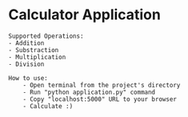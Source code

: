 # Calculator Application

    Supported Operations:
    - Addition
    - Substraction
    - Multiplication
    - Division

    How to use:
        - Open terminal from the project's directory
        - Run "python application.py" command
        - Copy "localhost:5000" URL to your browser
        - Calculate :)
